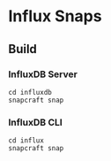 # Influx Snaps

## Build

### InfluxDB Server

```
cd influxdb
snapcraft snap
```

### InfluxDB CLI
```
cd influx
snapcraft snap
```